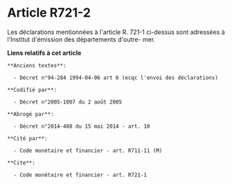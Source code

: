 # Article R721-2

Les déclarations mentionnées à l'article R. 721-1 ci-dessus sont adressées à l'Institut d'émission des départements d'outre-
mer.

**Liens relatifs à cet article**

	**Anciens textes**:

	  - Décret n°94-284 1994-04-06 art 6 (ecqc l'envoi des déclarations)

	**Codifié par**:

	  - Décret n°2005-1007 du 2 août 2005

	**Abrogé par**:

	  - Décret n°2014-488 du 15 mai 2014 - art. 10

	**Cité par**:

	  - Code monétaire et financier - art. R711-11 (M)

	**Cite**:

	  - Code monétaire et financier - art. R721-1
